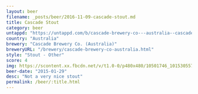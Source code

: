 ```yaml
---
layout: beer
filename: _posts/beer/2016-11-09-cascade-stout.md
title: Cascade Stout
category: beer
untappd: "https://untappd.com/b/cascade-brewery-co---australia--cascade-stout/57106"
country: "Australia"
brewery: "Cascade Brewery Co. (Australia)"
breweryURL: "/brewery/cascade-brewery-co-australia.html"
style: "Stout - Other"
score: 4
img: https://scontent.xx.fbcdn.net/v/t1.0-0/p480x480/10501746_10153055791938745_8029415469669135648_n.jpg?_nc_cat=105&oh=15a5da1151a5cb42336ef408cb827662&oe=5C2064C9
beer-date: "2015-01-29"
desc: "Not a very nice stout"
permalink: /beer/:title.html
---
```

